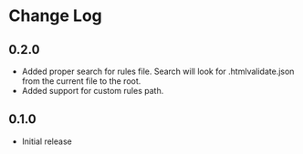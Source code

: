 # Change Log

## 0.2.0
- Added proper search for rules file. Search will look for .htmlvalidate.json from the current file to the root.
- Added support for custom rules path.

## 0.1.0
- Initial release